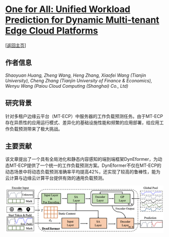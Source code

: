 # [One for All: Unified Workload Prediction for Dynamic Multi-tenant Edge Cloud Platforms](https://dl.acm.org/doi/abs/10.1145/3580305.3599453)

\[[返回主页](https://github.com/withhaotian/awesome-edge-AI-papers.git)\]

## 作者信息
*Shaoyuan Huang, Zheng Wang, Heng Zhang, Xiaofei Wang (Tianjin University), Cheng Zhang (Tianjin University of Finance &
Economics), Wenyu Wang (Paiou Cloud Computing (Shanghai) Co., Ltd)*

## 研究背景
针对多租户边缘云平台（MT-ECP）中服务器的工作负载预测任务。由于MT-ECP存在异质性的应用运行模式、差异化的基础设施性能和频繁的应用部署，给应用工作负载预测带来了极大挑战。

## 主要贡献
该文章提出了一个具有全局池化和静态内容感知的端到端框架DynEformer，为动态MT-ECP提供了一个统一的工作负载预测方案。DynEformer不仅在MT-ECP的动态场景中将动态负载预测准确率平均提高42%，还实现了较高的鲁棒性，能为云计算与边缘云计算平台提供有效的通用负载预测。

![](../../figs/kdd23-dyneformer.png)